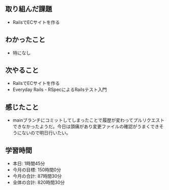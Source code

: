 ## 取り組んだ課題
- RailsでECサイトを作る
## わかったこと
- 特になし
## 次やること
- RailsでECサイトを作る
- Everyday Rails - RSpecによるRailsテスト入門
## 感じたこと
- mainブランチにコミットしてしまったことで履歴が変わってプルリクエストできなかったようだ。今日は頭痛があり変更ファイルの確認がうまくできそうにないので明日行いたい。
## 学習時間
- 本日: 1時間45分
- 今月の目標: 150時間0分
- 今月の合計: 87時間30分
- 全体の合計: 820時間30分
